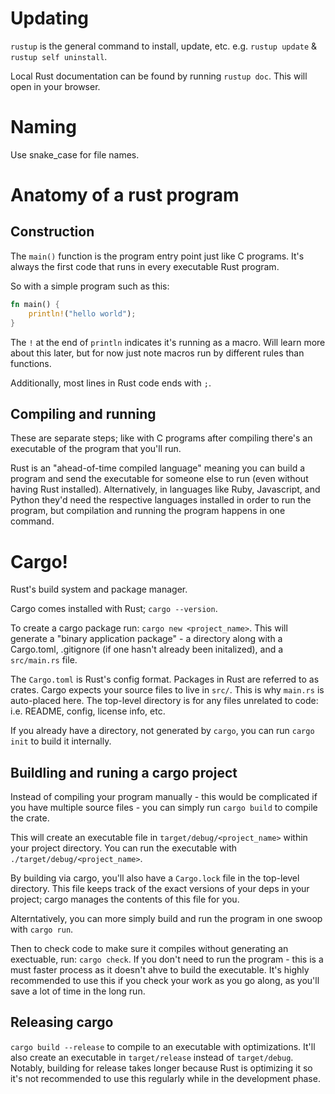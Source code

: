 # Updating 
`rustup` is the general command to install, update, etc. e.g. `rustup update` & `rustup self uninstall`.

Local Rust documentation can be found by running `rustup doc`. This will open in your browser.

# Naming
Use snake_case for file names.

# Anatomy of a rust program
## Construction
The `main()` function is the program entry point just like C programs. It's always the first code that runs in every executable Rust program. 

So with a simple program such as this:
```rust
fn main() {
    println!("hello world");
}
```

The `!` at the end of `println` indicates it's running as a macro. Will learn more about this later, but for now just note macros run by different rules than functions.

Additionally, most lines in Rust code ends with `;`.

## Compiling and running
These are separate steps; like with C programs after compiling there's an executable of the program that you'll run.

Rust is an "ahead-of-time compiled language" meaning you can build a program and send the executable for someone else to run (even without having Rust installed). Alternatively, in languages like Ruby, Javascript, and Python they'd need the respective languages installed in order to run the program, but compilation and running the program happens in one command.

# Cargo!
Rust's build system and package manager. 

Cargo comes installed with Rust; `cargo --version`.

To create a cargo package run: `cargo new <project_name>`. This will generate a "binary application package" - a directory along with a Cargo.toml, .gitignore (if one hasn't already been initalized), and a `src/main.rs` file.

The `Cargo.toml` is Rust's config format. Packages in Rust are referred to as crates. Cargo expects your source files to live in `src/`. This is why `main.rs` is auto-placed here. The top-level directory is for any files unrelated to code: i.e. README, config, license info, etc.

If you already have a directory, not generated by `cargo`, you can run `cargo init` to build it internally.

## Buildling and runing a cargo project
Instead of compiling your program manually - this would be complicated if you have multiple source files - you can simply run `cargo build` to compile the crate.

This will create an executable file in `target/debug/<project_name>` within your project directory. You can run the executable with `./target/debug/<project_name>`.

By building via cargo, you'll also have a `Cargo.lock` file in the top-level directory. This file keeps track of the exact versions of your deps in your project; cargo manages the contents of this file for you.

Alterntatively, you can more simply build and run the program in one swoop with `cargo run`.

Then to check code to make sure it compiles without generating an exectuable, run: `cargo check`. If you don't need to run the program - this is a must faster process as it doesn't ahve to build the executable. It's highly recommended to use this if you check your work as you go along, as you'll save a lot of time in the long run.

## Releasing cargo
`cargo build --release` to compile to an executable with optimizations. It'll also create an executable in `target/release` instead of `target/debug`. Notably, building for release takes longer because Rust is optimizing it so it's not recommended to use this regularly while in the development phase. 






